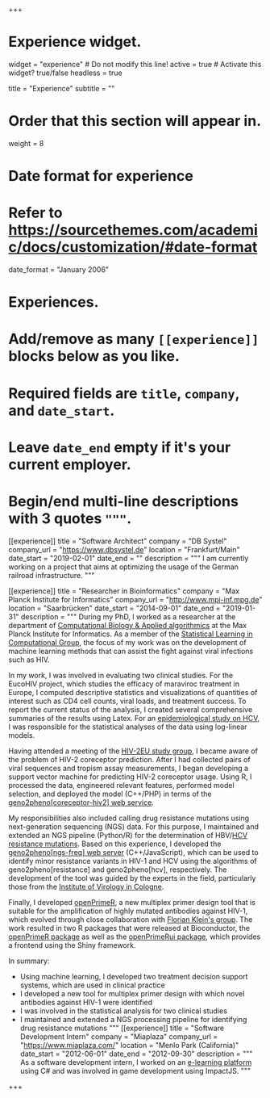 +++
# Experience widget.
widget = "experience"  # Do not modify this line!
active = true  # Activate this widget? true/false
headless = true

title = "Experience"
subtitle = ""

# Order that this section will appear in.
weight = 8

# Date format for experience
#   Refer to https://sourcethemes.com/academic/docs/customization/#date-format
date_format = "January 2006"

# Experiences.
#   Add/remove as many `[[experience]]` blocks below as you like.
#   Required fields are `title`, `company`, and `date_start`.
#   Leave `date_end` empty if it's your current employer.
#   Begin/end multi-line descriptions with 3 quotes `"""`.
[[experience]]
title = "Software Architect"
company = "DB Systel"
company_url = "https://www.dbsystel.de"
location = "Frankfurt/Main"
date_start = "2019-02-01"
date_end = ""
description = """
I am currently working on a project that aims at optimizing the usage of the German railroad infrastructure.
"""

[[experience]]
  title = "Researcher in Bioinformatics"
  company = "Max Planck Institute for Informatics"
  company_url = "http://www.mpi-inf.mpg.de"
  location = "Saarbrücken"
  date_start = "2014-09-01"
  date_end = "2019-01-31"
  description = """
During my PhD, I worked as a researcher at the department of [Computational Biology & Applied algorithmics](https://bioinf.mpi-inf.mpg.de/) at the Max Planck Institute for Informatics. As a member of the [Statistical Learning in Computational Group](https://slcb.mpi-inf.mpg.de/), the focus of my work was on the development of machine learning methods that can assist the fight against viral infections such as HIV. 

In my work, I was involved in evaluating two clinical studies. For the EucoHIV project, which studies the efficacy of maraviroc treatment in Europe, I computed descriptive statistics and visualizations of quantities of interest such as CD4 cell counts, viral loads, and treatment success. To report the current status of the analysis, I created several comprehensive summaries of the results using Latex. For an [epidemiological study on
  HCV](https://www.sciencedirect.com/science/article/pii/S1386653216301123), I was responsible for the statistical analyses of the data using log-linear models.

Having attended a meeting of the [HIV-2EU study group](https://academic.oup.com/cid/article/56/11/1654/303269), I became aware of the problem of HIV-2 coreceptor prediction. After I had collected pairs of viral sequences and tropism assay measurements, I began developing a support vector machine for predicting HIV-2 coreceptor usage. Using R, I processed the data, engineered relevant features, performed model selection, and deployed the model (C++/PHP) in terms of the [geno2pheno[coreceptor-hiv2] web service](https://coreceptor-hiv2.geno2pheno.org/). 
  
My responsibilities also included calling drug resistance mutations using next-generation sequencing (NGS) data. For this purpose, I maintained and extended an NGS pipeline (Python/R) for the determination of HBV/[HCV resistance mutations](https://aasldpubs.onlinelibrary.wiley.com/doi/full/10.1002/hep.28255). Based on this experience, I developed the [geno2pheno[ngs-freq] web server](https://ngs.geno2pheno.org/) (C++/JavaScript), which can be used to identify minor resistance variants in HIV-1 and HCV using the algorithms of geno2pheno[resistance] and geno2pheno[hcv], respectively. The development of the tool was guided by the experts in the field, particularly those from the [Institute of Virology in Cologne](http://virologie.uk-koeln.de/).

Finally, I developed [openPrimeR](http://openprimer.mpi-inf.mpg.de/), a new multiplex primer design tool that is suitable for the amplification of highly mutated antibodies against HIV-1, which evolved through close collaboration with [Florian Klein's group](https://klein-lab.de/). The work resulted in two R packages that were released at Bioconductor, the [openPrimeR package](https://bioconductor.org/packages/release/bioc/html/openPrimeR.html) as well as the [openPrimeRui package](https://bioconductor.org/packages/release/bioc/html/openPrimeRui.html), which provides a frontend using the Shiny framework.

In summary: 
  
* Using machine learning, I developed two treatment decision support systems, which are used in clinical practice
* I developed a new tool for multiplex primer design with which novel antibodies against HIV-1 were identified
* I was involved in the statistical analysis for two clinical studies
* I maintained and extended a NGS processing pipeline for identifying drug resistance mutations
  """
[[experience]]
  title = "Software Development Intern"
  company = "Miaplaza"
  company_url = "https://www.miaplaza.com/"
  location = "Menlo Park (California)"
  date_start = "2012-06-01"
  date_end = "2012-09-30"
  description = """
As a software development intern, I worked on an [e-learning platform](http://www.alwaysicecream.com) using C# and was involved in game development using ImpactJS.
"""

+++
